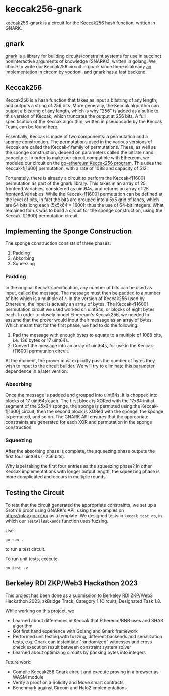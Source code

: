 # keccak256-gnark

keccak256-gnark is a circuit for the Keccak256 hash function, written in GNARK.

## gnark

[gnark](https://github.com/ConsenSys/gnark) is a library for building circuits/constraint systems for use in succinct noninteractive arguments of knowledge (SNARKs), written in golang.  We chose to write our Keccak256 circuit in gnark since there is already [an implementation in circom by vocdoni](https://github.com/vocdoni/keccak256-circom), and gnark has a fast backend.

## Keccak256

Keccak256 is a hash function that takes as input a bitstring of any length, and outputs a string of 256 bits.  More generally, the Keccak algorithm can output a bitstring of any length, which is why "256" is added as a suffix to this version of Keccak, which truncates the output at 256 bits.  A full specification of the Keccak algorithm, written in pseudocode by the Keccak Team, can be found [here](https://keccak.team/keccak_specs_summary).

Essentially, Keccak is made of two components: a permutation and a sponge construction.  The permutations used in the various versions of Keccak are called the Keccak-f family of permutations.  These, as well as the sponge construction, depend on parameters called the bitrate *r* and capacity *c*.  In order to make our circuit compatible with Ethereum, we modeled our circuit on the [go-ethereum Keccak256 program](https://github.com/ethereum/go-ethereum/blob/master/crypto/crypto.go).  This uses the Keccak-f[1600] permutation, with a rate of 1088 and capacity of 512.

Fortunately, there is already a circuit to perform the Keccak-f[1600] permutation as part of the gnark library.  This takes in an array of 25 frontend.Variables, considered as uint64s, and returns an array of 25 frontend.Variables.  While the Keccak-f[1600] permutation can be defined at the level of bits, in fact the bits are grouped into a 5x5 grid of lanes, which are 64 bits long each (5x5x64 = 1600): thus the use of 64-bit integers.  What remained for us was to build a circuit for the sponge construction, using the Keccak-f[1600] permutation circuit.

## Implementing the Sponge Construction

The sponge construction consists of three phases:
1. Padding
2. Absorbing
3. Squeezing

### Padding

In the original Keccak specification, any number of bits can be used as input, called the message.  The message must then be padded to a number of bits which is a multiple of *r*.  In the version of Keccak256 used by Ethereum, the input is actually an array of bytes. The Keccak-f[1600] permutation circuit we used worked on uint64s, or blocks of eight bytes each.  In order to closely model Ethereum's Keccak256, we needed to assume that the prover would input their message as an array of bytes.  Which meant that for the first phase, we had to do the following:
1. Pad the message with enough bytes to equate to a multiple of 1088 bits, i.e. 136 bytes or 17 uint64s.
2. Convert the message into an array of uint64s, for use in the Keccak-f[1600] permutation circuit.

At the moment, the prover must explicitly pass the number of bytes they wish to input to the circuit builder.  We will try to eliminate this parameter dependence in a later version.

### Absorbing

Once the message is padded and grouped into uint64s, it is chopped into blocks of 17 uint64s each.  The first block is XORed with the 17x64 initial segment of the 25x64 sponge, the sponge is permuted using the Keccak-f[1600] circuit, then the second block is XORed with the sponge, the sponge is permuted, and so on.  The GNARK API ensures that the appropriate constraints are generated for each XOR and permutation in the sponge construction.

### Squeezing

After the absorbing phase is complete, the squeezing phase outputs the first four uint64s (=256 bits).

Why label taking the first four entries as the squeezing phase?  In other Keccak implementations with longer output length, the squeezing phase is more complicated and occurs in multiple rounds.

## Testing the Circuit

To test that the circuit generated the appropriate constraints, we set up a Groth16 proof using GNARK's API, using the examples on https://play.gnark.io/ as a template.  We designed tests in `keccak_test.go`, in which our `TestAllBackends` function uses fuzzing.


Use 

```go run .``` 

to run a test circuit.

To run unit tests, execute

```go test -v``` 


## Berkeley RDI ZKP/Web3 Hackathon 2023

This project has been done as a submission to Berkeley RDI ZKP/Web3 Hackathon 2023, zkBridge Track, Category 1 (Circuit), Designated Task 1.8.

While working on this project, we

- Learned about differences in Keccak that Ethereum/BNB uses and SHA3 algorithm
- Got first hand experience with Golang and Gnark framework
- Performed unit testing with fuzzing, different backends and serialization tests, e.g. Gnark can instantiate "randomized" witnesses and cross check execution result between constraint system solver
- Learned about optimizing circuits by packing bytes into integers

Future work:

- Compile Keccak256 Gnark circuit and execute proving in a browser as WASM module
- Verify a proof on a Solidity and Move smart contracts
- Benchmark against Circom and Halo2 implementations
